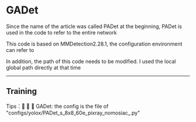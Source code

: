 # GADet

Since the name of the article was called PADet at the beginning, PADet is used in the code to refer to the entire network

This code is based on MMDetection2.28.1, the configuration environment can refer to

In addition, the path of this code needs to be modified. I used the local global path directly at that time

---

## Training

Tips：🚀️ 🚀️ 🚀️
GADet: the config is the file of "configs/yolox/PADet_s_8x8_60e_pixray_nomosiac_.py"
